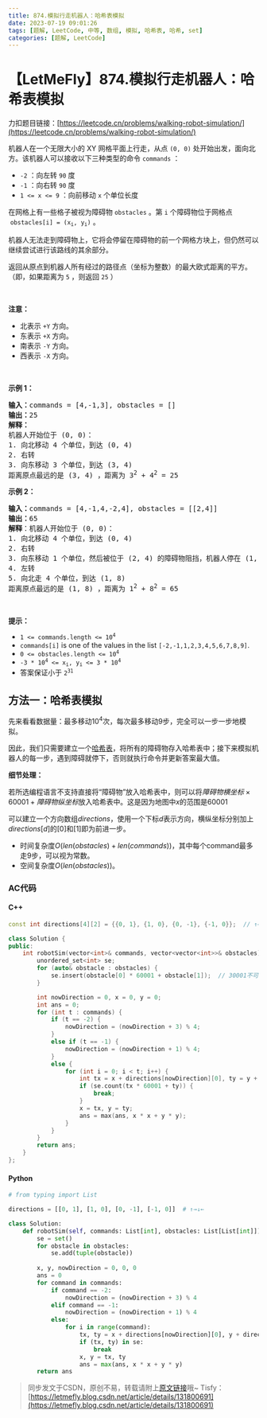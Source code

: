 ```yaml
---
title: 874.模拟行走机器人：哈希表模拟
date: 2023-07-19 09:01:26
tags: [题解, LeetCode, 中等, 数组, 模拟, 哈希表, 哈希, set]
categories: [题解, LeetCode]
---
```


# 【LetMeFly】874.模拟行走机器人：哈希表模拟

力扣题目链接：[https://leetcode.cn/problems/walking-robot-simulation/](https://leetcode.cn/problems/walking-robot-simulation/)

<p>机器人在一个无限大小的 XY 网格平面上行走，从点 <code>(0, 0)</code> 处开始出发，面向北方。该机器人可以接收以下三种类型的命令 <code>commands</code> ：</p>

<ul>
	<li><code>-2</code> ：向左转 <code>90</code> 度</li>
	<li><code>-1</code> ：向右转 <code>90</code> 度</li>
	<li><code>1 <= x <= 9</code> ：向前移动 <code>x</code> 个单位长度</li>
</ul>

<p>在网格上有一些格子被视为障碍物 <code>obstacles</code> 。第 <code>i</code> 个障碍物位于网格点  <code>obstacles[i] = (x<sub>i</sub>, y<sub>i</sub>)</code> 。</p>

<p>机器人无法走到障碍物上，它将会停留在障碍物的前一个网格方块上，但仍然可以继续尝试进行该路线的其余部分。</p>

<p>返回从原点到机器人所有经过的路径点（坐标为整数）的最大欧式距离的平方。（即，如果距离为 <code>5</code> ，则返回 <code>25</code> ）</p>

<div class="d-google dictRoot saladict-panel isAnimate">
<div>
<div class="MachineTrans-Text">
<div class="MachineTrans-Lines">
<div class="MachineTrans-Lines-collapse MachineTrans-lang-en"> </div>
</div>

<div class="MachineTrans-Lines">
<p class="MachineTrans-lang-zh-CN"><strong>注意：</strong></p>

<ul>
	<li class="MachineTrans-lang-zh-CN">北表示 <code>+Y</code> 方向。</li>
	<li class="MachineTrans-lang-zh-CN">东表示 <code>+X</code> 方向。</li>
	<li class="MachineTrans-lang-zh-CN">南表示 <code>-Y</code> 方向。</li>
	<li class="MachineTrans-lang-zh-CN">西表示 <code>-X</code> 方向。</li>
</ul>
</div>
</div>
</div>
</div>

<p> </p>

<p><strong>示例 1：</strong></p>

<pre>
<strong>输入：</strong>commands = [4,-1,3], obstacles = []
<strong>输出：</strong>25
<strong>解释：
</strong>机器人开始位于 (0, 0)：
1. 向北移动 4 个单位，到达 (0, 4)
2. 右转
3. 向东移动 3 个单位，到达 (3, 4)
距离原点最远的是 (3, 4) ，距离为 3<sup>2</sup> + 4<sup>2</sup> = 25</pre>

<p><strong>示例 2：</strong></p>

<pre>
<strong>输入：</strong>commands = [4,-1,4,-2,4], obstacles = [[2,4]]
<strong>输出：</strong>65
<strong>解释</strong>：机器人开始位于 (0, 0)：
1. 向北移动 4 个单位，到达 (0, 4)
2. 右转
3. 向东移动 1 个单位，然后被位于 (2, 4) 的障碍物阻挡，机器人停在 (1, 4)
4. 左转
5. 向北走 4 个单位，到达 (1, 8)
距离原点最远的是 (1, 8) ，距离为 1<sup>2</sup> + 8<sup>2</sup> = 65</pre>

<p> </p>

<p><strong>提示：</strong></p>

<ul>
	<li><code>1 <= commands.length <= 10<sup>4</sup></code></li>
	<li><code>commands[i]</code> is one of the values in the list <code>[-2,-1,1,2,3,4,5,6,7,8,9]</code>.</li>
	<li><code>0 <= obstacles.length <= 10<sup>4</sup></code></li>
	<li><code>-3 * 10<sup>4</sup> <= x<sub>i</sub>, y<sub>i</sub> <= 3 * 10<sup>4</sup></code></li>
	<li>答案保证小于 <code>2<sup>31</sup></code></li>
</ul>


    
## 方法一：哈希表模拟

先来看看数据量：最多移动$10^4$次，每次最多移动$9$步，完全可以一步一步地模拟。

因此，我们只需要建立一个[哈希表](https://blog.letmefly.xyz/tags/%E5%93%88%E5%B8%8C%E8%A1%A8/)，将所有的障碍物存入哈希表中；接下来模拟机器人的每一步，遇到障碍就停下，否则就执行命令并更新答案最大值。

**细节处理：**

若所选编程语言不支持直接将“障碍物”放入哈希表中，则可以将$障碍物横坐标 \times 60001 + 障碍物纵坐标$放入哈希表中。这是因为地图中$x$的范围是$60001$

可以建立一个方向数组$directions$，使用一个下标$d$表示方向，横纵坐标分别加上$directions[d]$的$[0]$和$[1]$即为前进一步。

+ 时间复杂度$O(len(obstacles) + len(commands))$，其中每个command最多走9步，可以视为常数。
+ 空间复杂度$O(len(obstacles))$。

### AC代码

#### C++

```cpp
const int directions[4][2] = {{0, 1}, {1, 0}, {0, -1}, {-1, 0}};  // ↑→↓←

class Solution {
public:
    int robotSim(vector<int>& commands, vector<vector<int>>& obstacles) {
        unordered_set<int> se;
        for (auto& obstacle : obstacles) {
            se.insert(obstacle[0] * 60001 + obstacle[1]);  // 30001不可，会无法通过最后一组数据，因为存在负数
        }

        int nowDirection = 0, x = 0, y = 0;
        int ans = 0;
        for (int t : commands) {
            if (t == -2) {
                nowDirection = (nowDirection + 3) % 4;
            }
            else if (t == -1) {
                nowDirection = (nowDirection + 1) % 4;
            }
            else {
                for (int i = 0; i < t; i++) {
                    int tx = x + directions[nowDirection][0], ty = y + directions[nowDirection][1];
                    if (se.count(tx * 60001 + ty)) {
                        break;
                    }
                    x = tx, y = ty;
                    ans = max(ans, x * x + y * y);
                }
            }
        }
        return ans;
    }
};
```

#### Python

```python
# from typing import List

directions = [[0, 1], [1, 0], [0, -1], [-1, 0]]  # ↑→↓←

class Solution:
    def robotSim(self, commands: List[int], obstacles: List[List[int]]) -> int:
        se = set()
        for obstacle in obstacles:
            se.add(tuple(obstacle))
        
        x, y, nowDirection = 0, 0, 0
        ans = 0
        for command in commands:
            if command == -2:
                nowDirection = (nowDirection + 3) % 4
            elif command == -1:
                nowDirection = (nowDirection + 1) % 4
            else:
                for i in range(command):
                    tx, ty = x + directions[nowDirection][0], y + directions[nowDirection][1]
                    if (tx, ty) in se:
                        break
                    x, y = tx, ty
                    ans = max(ans, x * x + y * y)
        return ans
```

> 同步发文于CSDN，原创不易，转载请附上[原文链接](https://blog.letmefly.xyz/2023/07/19/LeetCode%200874.%E6%A8%A1%E6%8B%9F%E8%A1%8C%E8%B5%B0%E6%9C%BA%E5%99%A8%E4%BA%BA/)哦~
> Tisfy：[https://letmefly.blog.csdn.net/article/details/131800691](https://letmefly.blog.csdn.net/article/details/131800691)
